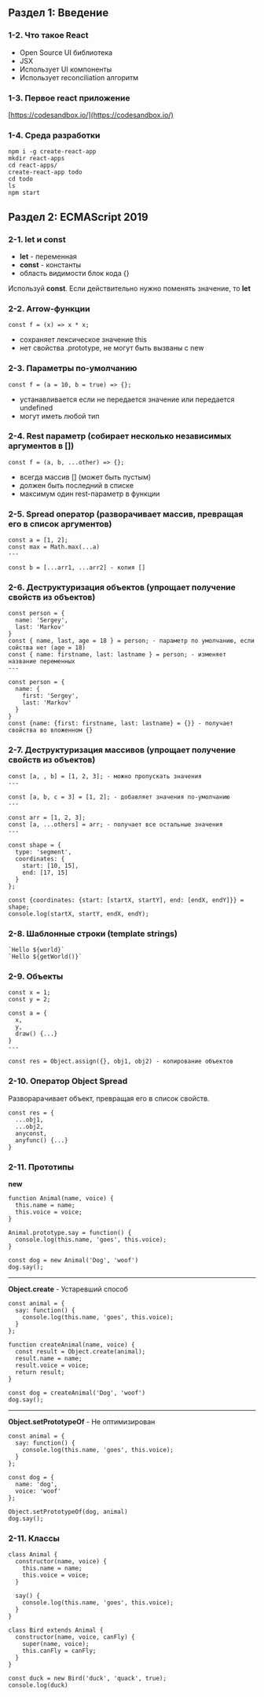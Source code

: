 ## Раздел 1: Введение

### 1-2. Что такое React
  - Open Source UI библиотека
  - JSX
  - Использует UI компоненты
  - Использует reconciliation алгоритм
  
### 1-3. Первое react приложение
[https://codesandbox.io/](https://codesandbox.io/)

### 1-4. Среда разработки

    npm i -g create-react-app
    mkdir react-apps
    cd react-apps/
    create-react-app todo
    cd todo
    ls
    npm start
    
    
## Раздел 2: ECMAScript 2019

### 2-1. let и const

* **let**  - переменная
* **const**  - константы
* область видимости блок кода {}

Используй **const**. Если действительно нужно поменять значение, то **let** 

### 2-2. Arrow-функции

    const f = (x) => x * x;
* cохраняет лексическое значение this
* нет свойства .prototype, не могут быть вызваны с new

### 2-3. Параметры по-умолчанию

    const f = (a = 10, b = true) => {};
* устанавливается если не передается значение или передается undefined
* могут иметь любой тип

### 2-4. Rest параметр (собирает несколько независимых аргументов в []) 

    const f = (a, b, ...other) => {};
* всегда массив [] (может быть пустым)
* должен быть последний в списке
* максимум один rest-параметр в функции

### 2-5. Spread оператор (разворачивает массив, превращая его в список аргументов)

    const a = [1, 2];
    const max = Math.max(...a)
    ---

    const b = [...arr1, ...arr2] - копия []

### 2-6. Деструктуризация объектов (упрощает получение свойств из объектов)

    const person = {
      name: 'Sergey',
      last: 'Markov'
    }
    const { name, last, age = 18 } = person; - параметр по умолчанию, если сойства нет (age = 18)
    const { name: firstname, last: lastname } = person; - изменяет название переменных
    ---

    const person = {
      name: {
        first: 'Sergey',
        last: 'Markov'
      }
    }
    const {name: {first: firstname, last: lastname} = {}} - получает свойства во вложенном {}

    
### 2-7. Деструктуризация массивов (упрощает получение свойств из объектов)

    const [a, , b] = [1, 2, 3]; - можно пропускать значения
    ---

    const [a, b, c = 3] = [1, 2]; - добавляет значения по-умолчанию
    ---

    const arr = [1, 2, 3];
    const [a, ...others] = arr; - получает все остальные значения
    ---
    
    const shape = {
      type: 'segment',
      coordinates: {
        start: [10, 15],
        end: [17, 15]
      }
    };

    const {coordinates: {start: [startX, startY], end: [endX, endY]}} = shape;
    console.log(startX, startY, endX, endY);

### 2-8. Шаблонные строки (template strings)

    `Hello ${world}`
    `Hello ${getWorld()}`

### 2-9. Объекты
    const x = 1;
    const y = 2;

    const a = {
      x, 
      y,
      draw() {...}  
    }
    ---

    const res = Object.assign({}, obj1, obj2) - копирование объектов

### 2-10. Оператор Object Spread

Разворарачивает объект, превращая его в список свойств.

    const res = {
      ...obj1,
      ...obj2,
      anyconst,
      anyfunc() {...}
    } 

### 2-11. Прототипы

**new**

    function Animal(name, voice) {
      this.name = name;
      this.voice = voice;
    }

    Animal.prototype.say = function() {
      console.log(this.name, 'goes', this.voice);
    }

    const dog = new Animal('Dog', 'woof')
    dog.say();
---

**Object.create** - Устаревший способ

    const animal = {
      say: function() {
        console.log(this.name, 'goes', this.voice);
      }
    };

    function createAnimal(name, voice) {
      const result = Object.create(animal);
      result.name = name;
      result.voice = voice;
      return result;
    }

    const dog = createAnimal('Dog', 'woof')
    dog.say();
---

**Object.setPrototypeOf** - Не оптимизирован

    const animal = {
      say: function() {
        console.log(this.name, 'goes', this.voice);
      }
    };

    const dog = {
      name: 'dog',
      voice: 'woof'
    };

    Object.setPrototypeOf(dog, animal)
    dog.say();


### 2-11. Классы

    class Animal {
      constructor(name, voice) {
        this.name = name;
        this.voice = voice;
      }

      say() {
        console.log(this.name, 'goes', this.voice);
      }
    }

    class Bird extends Animal {
      constructor(name, voice, canFly) {
        super(name, voice);
        this.canFly = canFly;
      }
    }

    const duck = new Bird('duck', 'quack', true);
    console.log(duck)